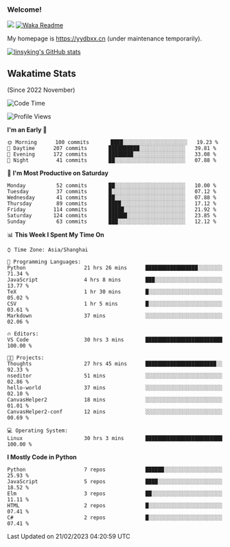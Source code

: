 ### Welcome!

![](https://visitor-badge.glitch.me/badge?page_id=linsyking.linsyking)
[![Waka Readme](https://github.com/linsyking/linsyking/actions/workflows/waka-readme.yml/badge.svg)](https://github.com/linsyking/linsyking/actions/workflows/waka-readme.yml)

My homepage is <https://yydbxx.cn> (under maintenance temporarily).

[![linsyking's GitHub stats](https://github-readme-stats.vercel.app/api?username=linsyking&show_icons=true&theme=onedark)](https://github.com/anuraghazra/github-readme-stats)

## Wakatime Stats

(Since 2022 November)

<!--START_SECTION:waka-->
![Code Time](http://img.shields.io/badge/Code%20Time-169%20hrs%2047%20mins-blue)

![Profile Views](http://img.shields.io/badge/Profile%20Views-4-blue)

**I'm an Early 🐤** 

```text
🌞 Morning      100 commits       ████░░░░░░░░░░░░░░░░░░░░░   19.23 % 
🌆 Daytime      207 commits       ██████████░░░░░░░░░░░░░░░   39.81 % 
🌃 Evening      172 commits       ████████░░░░░░░░░░░░░░░░░   33.08 % 
🌙 Night         41 commits       ██░░░░░░░░░░░░░░░░░░░░░░░   07.88 % 

```
📅 **I'm Most Productive on Saturday** 

```text
Monday          52 commits       ██░░░░░░░░░░░░░░░░░░░░░░░   10.00 % 
Tuesday         37 commits       █░░░░░░░░░░░░░░░░░░░░░░░░   07.12 % 
Wednesday       41 commits       ██░░░░░░░░░░░░░░░░░░░░░░░   07.88 % 
Thursday        89 commits       ████░░░░░░░░░░░░░░░░░░░░░   17.12 % 
Friday         114 commits       █████░░░░░░░░░░░░░░░░░░░░   21.92 % 
Saturday       124 commits       ██████░░░░░░░░░░░░░░░░░░░   23.85 % 
Sunday          63 commits       ███░░░░░░░░░░░░░░░░░░░░░░   12.12 % 

```


📊 **This Week I Spent My Time On** 

```text
⌚︎ Time Zone: Asia/Shanghai

💬 Programming Languages: 
Python                   21 hrs 26 mins      █████████████████░░░░░░░░   71.34 % 
JavaScript               4 hrs 8 mins        ███░░░░░░░░░░░░░░░░░░░░░░   13.77 % 
TeX                      1 hr 30 mins        █░░░░░░░░░░░░░░░░░░░░░░░░   05.02 % 
CSV                      1 hr 5 mins         █░░░░░░░░░░░░░░░░░░░░░░░░   03.61 % 
Markdown                 37 mins             ░░░░░░░░░░░░░░░░░░░░░░░░░   02.06 % 

🔥 Editors: 
VS Code                  30 hrs 3 mins       █████████████████████████   100.00 % 

🐱‍💻 Projects: 
Thoughts                 27 hrs 45 mins      ███████████████████████░░   92.33 % 
nseditor                 51 mins             ░░░░░░░░░░░░░░░░░░░░░░░░░   02.86 % 
hello-world              37 mins             ░░░░░░░░░░░░░░░░░░░░░░░░░   02.10 % 
CanvasHelper2            18 mins             ░░░░░░░░░░░░░░░░░░░░░░░░░   01.01 % 
CanvasHelper2-conf       12 mins             ░░░░░░░░░░░░░░░░░░░░░░░░░   00.69 % 

💻 Operating System: 
Linux                    30 hrs 3 mins       █████████████████████████   100.00 % 

```

**I Mostly Code in Python** 

```text
Python                   7 repos             ██████░░░░░░░░░░░░░░░░░░░   25.93 % 
JavaScript               5 repos             ████░░░░░░░░░░░░░░░░░░░░░   18.52 % 
Elm                      3 repos             ██░░░░░░░░░░░░░░░░░░░░░░░   11.11 % 
HTML                     2 repos             █░░░░░░░░░░░░░░░░░░░░░░░░   07.41 % 
C#                       2 repos             █░░░░░░░░░░░░░░░░░░░░░░░░   07.41 % 

```



 Last Updated on 21/02/2023 04:20:59 UTC
<!--END_SECTION:waka-->
